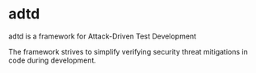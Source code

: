 # adtd
adtd is a framework for Attack-Driven Test Development

The framework strives to simplify verifying security threat mitigations in code during development.
